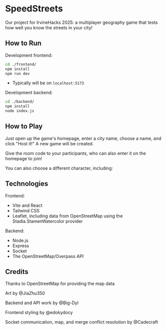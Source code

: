 # SpeedStreets

Our project for IrvineHacks 2025: a multiplayer geography game that tests how well you know the streets in your city!

## How to Run

Development frontend:
```sh
cd ./frontend/
npm install
npm run dev
```
- Typically will be on `localhost:5173`

Development backend:
```sh
cd ./backend/
npm install
node index.js
```

## How to Play

Just open up the game's homepage, enter a city name, choose a name, and click "Host it!" A new game will be created.

Give the room code to your participants, who can also enter it on the homepage to join!

You can also choose a different character, including:

## Technologies

Frontend:
- Vite and React
- Tailwind CSS
- Leaflet, including data from OpenStreetMap using the Stadia.StamenWatercolor provider

Backend:
- Node.js
- Express
- Socket
- The OpenStreetMap/Overpass API

## Credits

Thanks to OpenStreetMap for providing the map data

Art by @JiaZhu350

Backend and API work by @Big-Dyl

Frontend styling by @edokydocy

Socket communication, map, and merge conflict resolution by @Cadecraft

